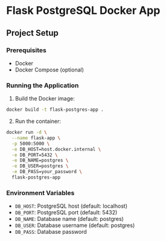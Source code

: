# Flask PostgreSQL Docker App

## Project Setup

### Prerequisites
- Docker
- Docker Compose (optional)

### Running the Application

1. Build the Docker image:
```bash
docker build -t flask-postgres-app .
```

2. Run the container:
```bash
docker run -d \
  --name flask-app \
  -p 5000:5000 \
  -e DB_HOST=host.docker.internal \
  -e DB_PORT=5432 \
  -e DB_NAME=postgres \
  -e DB_USER=postgres \
  -e DB_PASS=your_password \
  flask-postgres-app
```

### Environment Variables
- `DB_HOST`: PostgreSQL host (default: localhost)
- `DB_PORT`: PostgreSQL port (default: 5432)
- `DB_NAME`: Database name (default: postgres)
- `DB_USER`: Database username (default: postgres)
- `DB_PASS`: Database password

